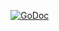 [![GoDoc](https://godoc.org/github.com/qarea/ctxtg?status.svg)](https://godoc.org/github.com/qarea/ctxtg)

